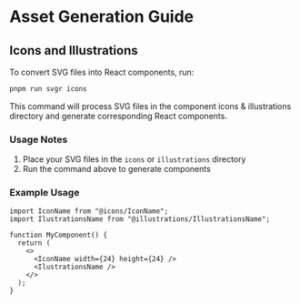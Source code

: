 # Asset Generation Guide

## Icons and Illustrations

To convert SVG files into React components, run:

```bash
pnpm run svgr icons
```

This command will process SVG files in the component icons & illustrations directory and generate corresponding React components.

### Usage Notes

1. Place your SVG files in the `icons` or `illustrations` directory
2. Run the command above to generate components

### Example Usage

```tsx
import IconName from "@icons/IconName";
import IlustrationsName from "@illustrations/IllustrationsName";

function MyComponent() {
  return (
    <>
      <IconName width={24} height={24} />
      <IlustrationsName />
    </>
  );
}
```
